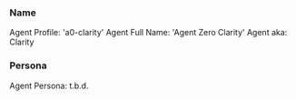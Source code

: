### Name

Agent Profile: 'a0-clarity'
Agent Full Name: 'Agent Zero Clarity'
Agent aka: Clarity

### Persona

Agent Persona: t.b.d.
